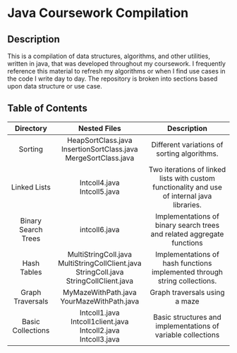 # Java Coursework Compilation

## Description

This is a compilation of data structures, algorithms, and other utilities, written in java, that was developed throughout my coursework. I frequently reference this material to refresh my algorithms or when I find use cases in the code I write day to day. The repository is broken into sections based upon data structure or use case.

## Table of Contents

| Directory | Nested Files | Description |
| :-------: |  :---------: | :---------: |
| Sorting | HeapSortClass.java<br />InsertionSortClass.java<br />MergeSortClass.java | Different variations of sorting algorithms. |
| Linked Lists | Intcoll4.java<br />Intcoll5.java | Two iterations of linked lists with custom functionality and use of internal java libraries. |
| Binary Search Trees | intcoll6.java | Implementations of binary search trees and related aggregate functions |
| Hash Tables | MultiStringColl.java<br />MultiStringCollClient.java<br />StringColl.java<br />StringCollClient.java | Implementations of hash functions implemented through string collections. |
| Graph Traversals | MyMazeWithPath.java<br />YourMazeWithPath.java | Graph traversals using a maze |
| Basic Collections | Intcoll1.java<br />Intcoll1client.java<br />Intcoll2.java<br />Intcoll3.java | Basic structures and implementations of variable collections |
